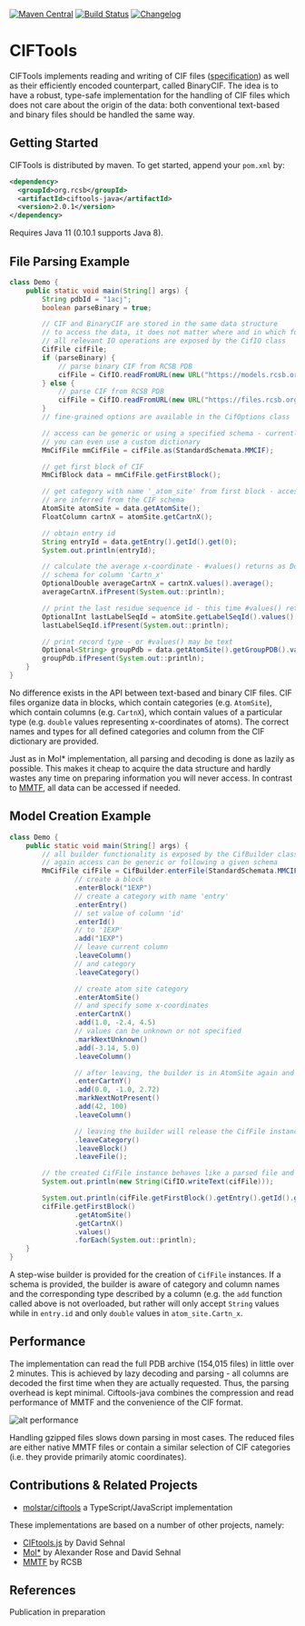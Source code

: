 [![Maven Central](https://maven-badges.herokuapp.com/maven-central/org.rcsb/ciftools-java/badge.svg)](https://maven-badges.herokuapp.com/maven-central/org.rcsb/ciftools-java)
[![Build Status](https://travis-ci.com/rcsb/ciftools-java.svg?branch=master)](https://travis-ci.com/rcsb/ciftools-java)
[![Changelog](https://img.shields.io/badge/changelog--lightgrey.svg?style=flat)](https://github.com/rcsb/ciftools-java/blob/master/CHANGELOG.md)

# CIFTools
CIFTools implements reading and writing of CIF files ([specification](http://www.iucr.org/resources/cif/spec/version1.1/cifsyntax))
as well as their efficiently encoded counterpart, called BinaryCIF. The idea is to have a robust, type-safe 
implementation for the handling of CIF files which does not care about the origin of the data: both conventional 
text-based and binary files should be handled the same way.

## Getting Started
CIFTools is distributed by maven. To get started, append your `pom.xml` by:
```xml
<dependency>
  <groupId>org.rcsb</groupId>
  <artifactId>ciftools-java</artifactId>
  <version>2.0.1</version>
</dependency>
```

Requires Java 11 (0.10.1 supports Java 8).

## File Parsing Example

```Java
class Demo {
    public static void main(String[] args) {
        String pdbId = "1acj";
        boolean parseBinary = true;

        // CIF and BinaryCIF are stored in the same data structure
        // to access the data, it does not matter where and in which format the data came from
        // all relevant IO operations are exposed by the CifIO class
        CifFile cifFile;
        if (parseBinary) {
            // parse binary CIF from RCSB PDB
            cifFile = CifIO.readFromURL(new URL("https://models.rcsb.org/" + pdbId + ".bcif"));
        } else {
            // parse CIF from RCSB PDB
            cifFile = CifIO.readFromURL(new URL("https://files.rcsb.org/download/" + pdbId + ".cif"));
        }
        // fine-grained options are available in the CifOptions class

        // access can be generic or using a specified schema - currently supports MMCIF and CIF_CORE
        // you can even use a custom dictionary
        MmCifFile mmCifFile = cifFile.as(StandardSchemata.MMCIF);

        // get first block of CIF
        MmCifBlock data = mmCifFile.getFirstBlock();

        // get category with name '_atom_site' from first block - access is type-safe, all categories
        // are inferred from the CIF schema
        AtomSite atomSite = data.getAtomSite();
        FloatColumn cartnX = atomSite.getCartnX();

        // obtain entry id
        String entryId = data.getEntry().getId().get(0);
        System.out.println(entryId);

        // calculate the average x-coordinate - #values() returns as DoubleStream as defined by the
        // schema for column 'Cartn_x'
        OptionalDouble averageCartnX = cartnX.values().average();
        averageCartnX.ifPresent(System.out::println);

        // print the last residue sequence id - this time #values() returns an IntStream
        OptionalInt lastLabelSeqId = atomSite.getLabelSeqId().values().max();
        lastLabelSeqId.ifPresent(System.out::println);

        // print record type - or #values() may be text
        Optional<String> groupPdb = data.getAtomSite().getGroupPDB().values().findFirst();
        groupPdb.ifPresent(System.out::println);
    }
}
```

No difference exists in the API between text-based and binary CIF files. CIF files organize data in blocks, which contain
categories (e.g. `AtomSite`), which contain columns (e.g. `CartnX`), which contain values of a particular type (e.g. 
`double` values representing x-coordinates of atoms). The correct names and types for all defined categories and column 
from the CIF dictionary are provided.

Just as in Mol* implementation, all parsing and decoding is done as lazily as possible. This makes it cheap to acquire 
the data structure and hardly wastes any time on preparing information you will never access. In contrast to 
[MMTF](https://mmtf.rcsb.org/), all data can be accessed if needed.

## Model Creation Example
```Java
class Demo {
    public static void main(String[] args) {
        // all builder functionality is exposed by the CifBuilder class
        // again access can be generic or following a given schema
        MmCifFile cifFile = CifBuilder.enterFile(StandardSchemata.MMCIF)
                // create a block
                .enterBlock("1EXP")
                // create a category with name 'entry'
                .enterEntry()
                // set value of column 'id'
                .enterId()
                // to '1EXP'
                .add("1EXP")
                // leave current column
                .leaveColumn()
                // and category
                .leaveCategory()

                // create atom site category
                .enterAtomSite()
                // and specify some x-coordinates
                .enterCartnX()
                .add(1.0, -2.4, 4.5)
                // values can be unknown or not specified
                .markNextUnknown()
                .add(-3.14, 5.0)
                .leaveColumn()

                // after leaving, the builder is in AtomSite again and provides column names
                .enterCartnY()
                .add(0.0, -1.0, 2.72)
                .markNextNotPresent()
                .add(42, 100)
                .leaveColumn()

                // leaving the builder will release the CifFile instance
                .leaveCategory()
                .leaveBlock()
                .leaveFile();

        // the created CifFile instance behaves like a parsed file and can be processed or written as needed
        System.out.println(new String(CifIO.writeText(cifFile)));

        System.out.println(cifFile.getFirstBlock().getEntry().getId().get(0));
        cifFile.getFirstBlock()
                .getAtomSite()
                .getCartnX()
                .values()
                .forEach(System.out::println);
    }
}
```

A step-wise builder is provided for the creation of `CifFile` instances. If a schema is provided, the builder is aware 
of category and column names and the corresponding type described by a column (e.g. the `add` function called above is 
not overloaded, but rather will only accept `String` values while in `entry.id` and only `double` values in 
`atom_site.Cartn_x`.

## Performance
The implementation can read the full PDB archive (154,015 files) in little over 2 minutes. This is achieved by lazy decoding and 
parsing - all columns are decoded the first time when they are actually requested. Thus, the parsing overhead is kept 
minimal. Ciftools-java combines the compression and read performance of MMTF and the convenience of the CIF format.

![alt performance](https://raw.githubusercontent.com/rcsb/ciftools-java/master/performance.png)

Handling gzipped files slows down parsing in most cases. The reduced files are either native MMTF files or contain a similar selection of 
CIF categories (i.e. they provide primarily atomic coordinates).

## Contributions & Related Projects
- [molstar/ciftools](https://github.com/molstar/ciftools) a TypeScript/JavaScript implementation

These implementations are based on a number of other projects, namely:
- [CIFtools.js](https://github.com/dsehnal/CIFTools.js) by David Sehnal
- [Mol*](https://molstar.github.io) by Alexander Rose and David Sehnal
- [MMTF](https://mmtf.rcsb.org/) by RCSB

## References
Publication in preparation